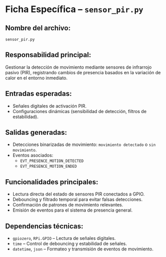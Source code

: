 # Ficha Específica – `sensor_pir.py`

## Nombre del archivo:
`sensor_pir.py`

## Responsabilidad principal:
Gestionar la detección de movimiento mediante sensores de infrarrojo pasivo (PIR), registrando cambios de presencia basados en la variación de calor en el entorno inmediato.

## Entradas esperadas:
- Señales digitales de activación PIR.
- Configuraciones dinámicas (sensibilidad de detección, filtros de estabilidad).

## Salidas generadas:
- Detecciones binarizadas de movimiento: `movimiento detectado` o `sin movimiento`.
- Eventos asociados:
  - `EVT_PRESENCE_MOTION_DETECTED`
  - `EVT_PRESENCE_MOTION_ENDED`

## Funcionalidades principales:
- Lectura directa del estado de sensores PIR conectados a GPIO.
- Debouncing y filtrado temporal para evitar falsas detecciones.
- Confirmación de patrones de movimiento relevantes.
- Emisión de eventos para el sistema de presencia general.

## Dependencias técnicas:
- `gpiozero`, `RPi.GPIO` – Lectura de señales digitales.
- `time` – Control de debouncing y estabilidad de señales.
- `datetime`, `json` – Formateo y transmisión de eventos de movimiento.

